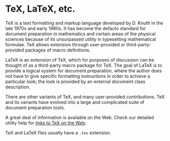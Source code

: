 TeX, LaTeX, etc.
================

TeX is a text formatting and markup language developed by D. Knuth in
the late 1970s and early 1980s. It has become the defacto standard for
document preparation in mathematics and certain areas of the physical
sciences because of its unsurpassed utility in typesetting mathematical
formulae. TeX allows extension through user-provided or
third-party-provided packages of macro definitions.

LaTeX is an extension of TeX, which for purposes of discussion can be
thought of as a third-party macro package for TeX. The goal of LaTeX is
to provide a logical system for document preparation, where the author
does not have to give specific formatting instructions in order to
achieve a particular look; the look is provided by an external document
class description.

There are other variants of TeX, and many user-provided contributions.
TeX and its variants have evolved into a large and complicated suite of
document preparation tools.

A great deal of information is available on the Web. Check our detailed
utility help for [links to TeX on the Web](/help/utilities.md#tex).

TeX and LaTeX files usually have a `.tex` extension.
